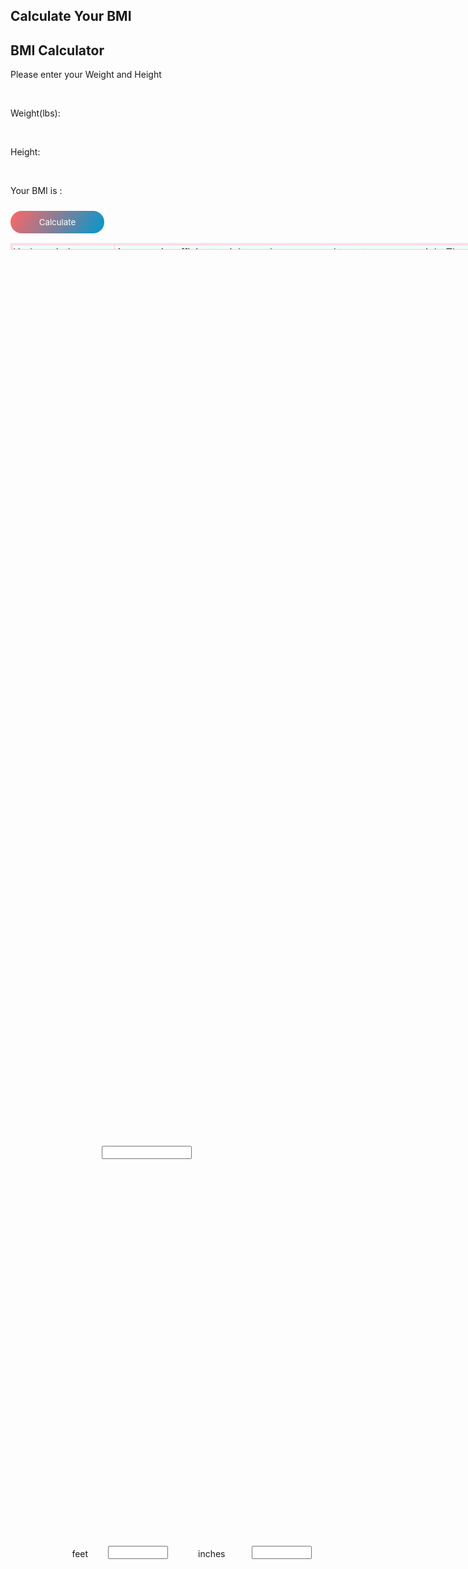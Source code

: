 <!DOCTYPE html PUBLIC "-//W3C//DTD XHTML 1.0 Transitional//EN" "http://www.w3.org/TR/xhtml1/DTD/xhtml1-transitional.dtd">
<html xmlns="http://www.w3.org/1999/xhtml">
<head>
<meta http-equiv="Content-Type" content="text/html; charset=utf-8" />
<title>Untitled Document</title>
<style>

body{
margin:0;
padding:0;
text-align:center;
font-family:Tahoma, Geneva, sans-serif;
background-image:linear-gradient(120deg,#F66,#09C);
min-height:100vh;
}

.status1{
width:500px;
position:absolute;
top:62%;
left:32%;
background-color:#FFF;
transform:translate(-50%,-50%);
padding:20px;
border-radius:10px;
box-shadow:1px 1px 20px #ee5253;
}

.status2{
	width:550px;
	position:absolute;
	top:33%;
	right:4%;

	padding:20px;
	height:55%;
	}
	

h2{
font-size:30px;
font-weight:600;
}

.tex{
text-align:left;
margin-left:150px;
}


.column{
	text-align:left;
	margin-left:100px;
	
	
}
#w{
	width:15%;
	padding-left:30px;
	position:absolute;
	bottom:52%;
	left:39%;
	}
.col{
	position:absolute;
	bottom:36%;
	left:34%;
	}
#feet{
	width:10%;
	position:absolute;
	bottom:36%;
	left:40%;
	}
.col1{
	position:absolute;
	bottom:36%;
	left:55%;
	}
#inches{
	width:10%;
	position:absolute;
	bottom:36%;
	left:64%;
	}
#cal{
	font-family:inherit;
	border:none;
	margin-top:10px;
	color:#FFF;
	background-image:linear-gradient(120deg,#F66,#09C);
	width:150px;
	border-radius:30px;
	padding:10px;
	outline:none;
	}
	
.cu{
	font-family:"Times New Roman", Times, serif;
	color:#FFF;
	width:100%;
	height:160px;
	position:absolute;
	top:0%;
	font-size:20px;
	border-collapse:collapse;
	
	
	
}
table,tr,td{
 border:1px solid pink;
 height:10px;
 padding:1px;
 

}
.tbl{
	background-color:#FFF;
  position:absolute;
  margin-bottom:5%;
}

</style>
</head>
<body>
<div class="cu">
<h2 >Calculate Your BMI</h2>

</div>
<div class="status1">
<h2>BMI Calculator</h2>
<p>Please enter your Weight and Height</p><br />

<p class="column" >Weight(lbs):</p>
<input type="text" id="w"  /><br />

<p class="column"  >Height:</p>
<span class="col" >feet</span>
<input type="text" id="feet"  />
<span class="col1" >inches</span>
<input type="text" id="inches" /><br />

<p >Your BMI is :<span id="res"></span></p>
<button id="cal" onclick="Bmi()" >Calculate</button>
</div>

<div class="status2">
<table class="tbl" >
<tr bgcolor="#F0FFFF">
<td>Underweigth:<br />0-18.5</td>
<td>A person insufficient weight, so they may need to put on some weight.They should asked a doctor or dietitian for advice.
</td>
</tr>
<tr bgcolor="#CCFFCC">
<td>Normalweight: 18.5 - 24.9</td>
<td>A person has a healthy weight for their height.By maintaining a healthy weight,they can lower their risk of developing serious health problems. </td>
</tr>
<tr bgcolor="#CCCCFF">
<td>Overweight:<br /> 25 - 29.9 </td>
<td>A person is sightly overweight. A doctor may advise them to lose some weight for health reasons. They should talk with a doctor or dietitian for advice.</td>
</tr>
<tr bgcolor="#FFFFCC">
<td>Obese: <br />30 - 35</td>
<td>A person has obesity.Their health may be at risk if they do not lose weight.They should talk with a doctor or dietitian for advice.</td>
</tr>
<tr bgcolor="#FFCCFF">
<td>Extremely:<br /> over 35 </td>
<td>Your blood pressure,blood sugar,cholesterol,and body fat may be at unhealthy levels.A doctor can help you manage it with changes in diet and exercise as well as medicine.</td>
</tr>
</table>
</div>



<script type="text/javascript">

function Bmi()
{
	var weight=parseInt(document.getElementById("w").value);
	var ft=parseInt(document.getElementById("feet").value*12);
	var inch=parseInt(document.getElementById("inches").value);
	
	var height=ft+inch;
	//alert(height);
	
	var bmi=weight/(height*height)*703;
    var finalbmi=String(bmi.toPrecision(3));
	
	
	if(finalbmi<18.5)
	{
	document.getElementById("res").innerHTML=finalbmi+"( underweight)";
	}
	else if (finalbmi<18.5 || finalbmi<24.9){
	
	document.getElementById("res").innerHTML=finalbmi+" (Normalweight)";
	
	
	}
	else if (finalbmi<25 || finalbmi<29.9){
	
	document.getElementById("res").innerHTML=finalbmi+" (Overweight)";
	
	
	}
	else if (finalbmi<30 || finalbmi<35){
		
	document.getElementById("res").innerHTML=finalbmi+" (Obese)";
	
	
	}	
	
	else if(finalbmi>35) {

		document.getElementById("res").innerHTML=finalbmi+" (Extremely)";
	}
	
	else{
		document.getElementById("res").innerHTML="Please Enter!";
	}

	
}


</script>

</body>
</html>
